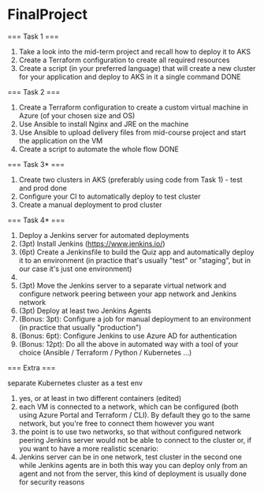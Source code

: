 # FinalProject
=== Task 1 ===
1. Take a look into the mid-term project and recall how to deploy it to AKS
2. Create a Terraform configuration to create all required resources
3. Create a script (in your preferred language) that will create a new cluster for your application and deploy to AKS in it a single command
DONE

=== Task 2 ===
1. Create a Terraform configuration to create a custom virtual machine in Azure (of your chosen size and OS)
2. Use Ansible to install Nginx and JRE on the machine
3. Use Ansible to upload delivery files from mid-course project and start the application on the VM
4. Create a script to automate the whole flow
DONE

=== Task 3* ===
1. Create two clusters in AKS (preferably using code from Task 1) - test and prod done
2. Configure your CI to automatically deploy to test cluster
3. Create a manual deployment to prod cluster 


=== Task 4* ===
1.  Deploy a Jenkins server for automated deployments
2.  (3pt) Install Jenkins (https://www.jenkins.io/) 
3.  (6pt) Create a Jenkinsfile to build the Quiz app and automatically deploy it to an environment (in practice that's usually "test" or "staging", but in our case it's just one environment)
4.  
5.  (3pt) Move the Jenkins server to a separate virtual network and configure network peering between your app network and Jenkins network
6.  (3pt) Deploy at least two Jenkins Agents
7.  (Bonus: 3pt): Configure a job for manual deployment to an environment (in practice that usually "production")
8.  (Bonus: 6pt): Configure Jenkins to use Azure AD for authentication
9.  (Bonus: 12pt): Do all the above in automated way with a tool of your choice (Ansible / Terraform / Python / Kubernetes ...)

=== Extra ===

separate Kubernetes cluster as a test env
1. yes, or at least in two different containers (edited) 
2. each VM is connected to a network, which can be configured (both using Azure Portal and Terraform / CLI). By default they go to the same network, but you're free to connect them however you want
3.  the point is to use two networks, so that without configured network peering Jenkins server would not be able to connect to the cluster or, if you want to have a more realistic scenario:
4.  Jenkins server can be in one network, test cluster in the second one while Jenkins agents are in both this way you can deploy only from an agent and not from the server, this kind of deployment is usually done for security reasons
